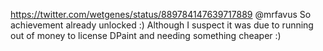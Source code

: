 https://twitter.com/wetgenes/status/889784147639717889 @mrfavus So achievement already unlocked :) Although I suspect it was due to running out of money to license DPaint and needing something cheaper :)